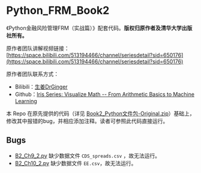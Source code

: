 # Python_FRM_Book2

《Python金融风险管理FRM（实战篇）》配套代码。**版权归原作者及清华大学出版社所有。**

原作者团队讲解视频链接：[https://space.bilibili.com/513194466/channel/seriesdetail?sid=650176](https://space.bilibili.com/513194466/channel/seriesdetail?sid=650176) 

原作者团队联系方式：

- Bilibili：[生姜DrGinger](https://space.bilibili.com/513194466) 
- Github：[Iris Series: Visualize Math -- From Arithmetic Basics to Machine Learning](https://github.com/Visualize-ML) 

本 Repo 在原先提供的代码（详见 [Book2_Python文件包-Original.zip]()）基础上，修改其中报错的bug，并相应添加注释。读者可参照此代码直接运行。



## Bugs

- [B2_Ch9_2.py]() 缺少数据文件 `CDS_spreads.csv` ，故无法运行。
- [B2_Ch10_2.py]() 缺少数据文件 `EE.csv`，故无法运行。

